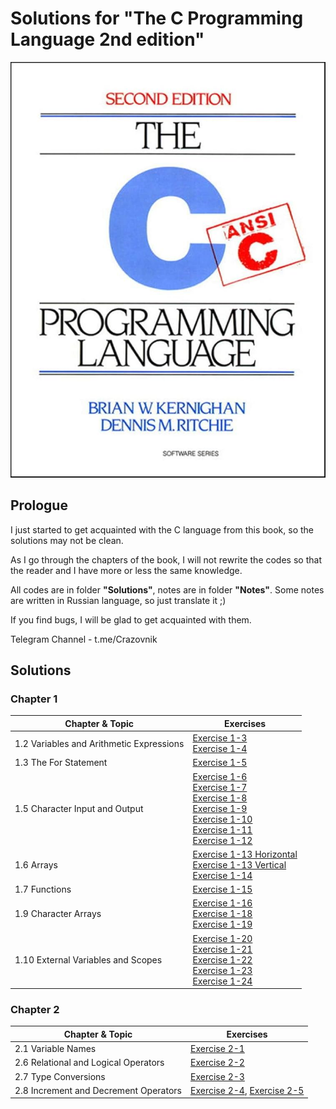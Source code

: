 # Solutions for  "The C Programming Language 2nd edition"

![book](Images/book.jpg)

## Prologue

I just started to get acquainted with the C language from this book, so the solutions may not be 
clean. 

As I go through the chapters of the book, I will not rewrite the codes so that the reader and I have more or less the same knowledge.

All codes are in folder **"Solutions"**, notes are in folder **"Notes"**. Some notes are written in Russian language, so just translate it ;)

If you find bugs, I will be glad to get acquainted with them.

Telegram Channel - t.me/Crazovnik


## Solutions

### Chapter 1

| Chapter & Topic                          | Exercises                                                                                                                                                                                                                                                                                                                                          |
| ---------------------------------------- | -------------------------------------------------------------------------------------------------------------------------------------------------------------------------------------------------------------------------------------------------------------------------------------------------------------------------------------------------- |
| 1.2 Variables and Arithmetic Expressions | [Exercise 1-3](/Solutions/Chapter%201/1.3.c)<br>[Exercise 1-4](/Solutions/Chapter%201/1.4.c)                                                                                                                                                                                                                                                       |
| 1.3 The For Statement                    | [Exercise 1-5](/Solutions/Chapter%201/1.5.c)                                                                                                                                                                                                                                                                                                       |
| 1.5 Character Input and Output           | [Exercise 1-6](/Solutions/Chapter%201/1.6.c)<br>[Exercise 1-7](/Solutions/Chapter%201/1.7.c)<br>[Exercise 1-8](/Solutions/Chapter%201/1.8.c)<br>[Exercise 1-9](/Solutions/Chapter%201/1.9.c)<br>[Exercise 1-10](/Solutions/Chapter%201/1.10.c)<br>[Exercise 1-11](/Solutions/Chapter%201/1.11.c)<br>[Exercise 1-12](/Solutions/Chapter%201/1.12.c) |
| 1.6 Arrays                               | [Exercise 1-13 Horizontal](/Solutions/Chapter%201/1.13.h.c)<br>[Exercise 1-13 Vertical](/Solutions/Chapter%201/1.13.v.c)<br>[Exercise 1-14](/Solutions/Chapter%201/1.14.c)                                                                                                                                                                         |
| 1.7 Functions                            | [Exercise 1-15](/Solutions/Chapter%201/1.15.c)                                                                                                                                                                                                                                                                                                     |
| 1.9 Character Arrays                     | [Exercise 1-16](/Solutions/Chapter%201/1.16.c)<br>[Exercise 1-18](/Solutions/Chapter%201/1.18.c)<br>[Exercise 1-19](/Solutions/Chapter%201/1.19.c)                                                                                                                                                                                                 |
| 1.10 External Variables and Scopes       | [Exercise 1-20](/Solutions/Chapter%201/1.20.c)<br>[Exercise 1-21](/Solutions/Chapter%201/1.21.c)<br>[Exercise 1-22](/Solutions/Chapter%201/1.22.c)<br>[Exercise 1-23](/Solutions/Chapter%201/1.23.c)<br>[Exercise 1-24](/Solutions/Chapter%201/1.24.c)                                                                                             |
### Chapter 2

| Chapter & Topic                      | Exercises                                      |
| ------------------------------------ | ---------------------------------------------- |
| 2.1 Variable Names                   | [Exercise 2-1](/Solutions/Chapter%202/2.1.c)   |
| 2.6 Relational and Logical Operators | [Exercise 2-2](/Solutions/Chapter%202/2.2.c)   |
| 2.7 Type Conversions                 | [Exercise 2-3](/Solutions/Chapter%202/2.3.c)   |
| 2.8 Increment and Decrement Operators | [Exercise 2-4](/Solutions/Chapter%202/2.4.c), [Exercise 2-5](/Solutions/Chapter%202/2.5.c) |
